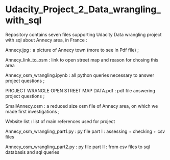 # Udacity_Project_2_Data_wrangling_with_sql

Repository contains seven files supporting Udacity Data wrangling project with sql about Annecy area, in France :

  Annecy.jpg : a picture of Annecy town (more to see in Pdf file) ;  
  
  Annecy_link_to_osm : link to open street map and reason for chosing this area
  
  Annecy_osm_wrangling.ipynb : all python queries necessary to answer project questions ;  
  
  PROJECT WRANGLE OPEN STREET MAP DATA.pdf : pdf file answering project questions ;  
  
  SmallAnnecy.osm : a reduced size osm file of Annecy area, on which we made first investigations ;  
  
  Website list : list of main references used for project
  
  Annecy_osm_wrangling_part1.py : py file part I : assessing + checking + csv files
  
  Annecy_osm_wrangling_part2.py : py file part II : from csv files to sql databasis and sql queries
  

